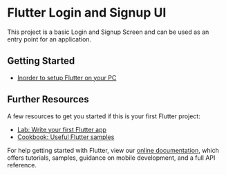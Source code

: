 # Flutter Login and Signup UI

This project is a basic Login and Signup Screen and can be used as an entry point for an application.

## Getting Started

- [Inorder to setup Flutter on your PC](https://flutter.dev/docs/get-started/editor?tab=vscode)


## Further Resources

A few resources to get you started if this is your first Flutter project:

- [Lab: Write your first Flutter app](https://flutter.dev/docs/get-started/codelab)
- [Cookbook: Useful Flutter samples](https://flutter.dev/docs/cookbook)

For help getting started with Flutter, view our
[online documentation](https://flutter.dev/docs), which offers tutorials,
samples, guidance on mobile development, and a full API reference.
